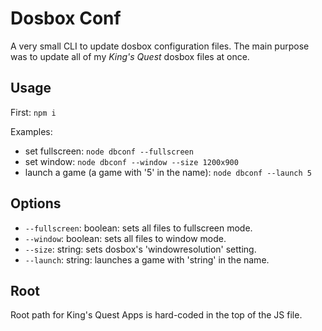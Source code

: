 # Dosbox Conf
A very small CLI to update dosbox configuration files.
The main purpose was to update all of my _King's Quest_ dosbox files at once.

## Usage

First: `npm i`

Examples:

 - set fullscreen: `node dbconf --fullscreen`
 - set window: `node dbconf --window --size 1200x900`
 - launch a game (a game with '5' in the name): `node dbconf --launch 5`

## Options

 - `--fullscreen`: boolean: sets all files to fullscreen mode.
 - `--window`: boolean: sets all files to window mode.
 - `--size`: string: sets dosbox's 'windowresolution' setting.
 - `--launch`: string: launches a game with 'string' in the name.

## Root

Root path for King's Quest Apps is hard-coded in the top of the JS file.
